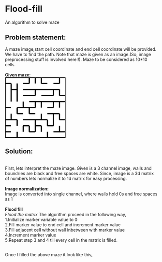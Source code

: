 # Flood-fill
An algorithm to solve maze

<h2>Problem statement:</h2>
  A maze image,start cell coordinate and end cell coordinate will be provided. We have to find the path. Note that maze is given as an image.(So, image preprocessing stuff is involved here!!). Maze to be considered as 10*10 cells.
<br>
<br>
<b>Given maze:</b>
<br>
<img src="maze00.jpg">
<br>
<h2>Solution:</h2>
<br>
First, lets interpret the maze image. Given is a 3 channel image, walls and boundries are black and free spaces are white. Since, image is a 3d matrix of numbers lets normalize it to 1d matrix for easy processing.
<br><br>
<b>Image normalization:</b>
<br>
Image is converted into single channel, where walls hold 0s and free spaces as 1
<br><br>
<b>Flood fill</b>
<br>
<i>Flood the matrix</i>
The algorithm proceed in the following way,<br>
1.Initialize marker variable value to 0<br>
2.Fill marker value to end cell and increment marker value<br>
3.Fill adjacent cell without wall inbetween with marker value<br>
4.Increment marker value<br>
5.Repeat step 3 and 4 till every cell in the matrix is filled.<br>
<br>

Once I filled the above maze it look like this,<br>


